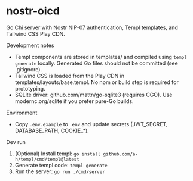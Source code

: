 # nostr-oicd

Go Chi server with Nostr NIP-07 authentication, Templ templates, and Tailwind CSS Play CDN.

Development notes

- Templ components are stored in templates/ and compiled using `templ generate` locally. Generated Go files should not be committed (see .gitignore).
- Tailwind CSS is loaded from the Play CDN in templates/layouts/base.templ. No npm or build step is required for prototyping.
- SQLite driver: github.com/mattn/go-sqlite3 (requires CGO). Use modernc.org/sqlite if you prefer pure-Go builds.

Environment

- Copy `.env.example` to `.env` and update secrets (JWT_SECRET, DATABASE_PATH, COOKIE_*).

Dev run

1. (Optional) Install templ: `go install github.com/a-h/templ/cmd/templ@latest`
2. Generate templ code: `templ generate`
3. Run the server: `go run ./cmd/server`

